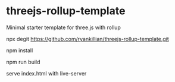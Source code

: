 # threejs-rollup-template

Minimal starter template for three.js with rollup

npx degit https://github.com/ryankillian/threejs-rollup-template.git

npm install

npm run build

serve index.html with live-server

